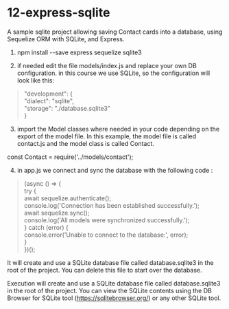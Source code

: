 # 12-express-sqlite

A sample sqlite project allowing saving Contact cards into a database, using Sequelize ORM with SQLite, and Express.

1. npm install --save express sequelize sqlite3

2. if needed edit the file models/index.js and replace your own DB configuration.
in this course we use SQLite, so the configuration will look like this:

> "development": {  
> "dialect": "sqlite",  
> "storage": "./database.sqlite3"  
> }

3. import the Model classes where needed in your code depending on the export of the model file.
In this example, the model file is called contact.js and the model class is called Contact.

const Contact = require('../models/contact');

4. in app.js we connect and sync the database with the following code :

> (async () => {  
> try {  
>   await sequelize.authenticate();  
>   console.log('Connection has been established successfully.');  
> await sequelize.sync();  
> console.log('All models were synchronized successfully.');  
> } catch (error) {  
> console.error('Unable to connect to the database:', error);  
> }  
> })();  

It will create and use a SQLite database file called database.sqlite3 in the root of the project.
You can delete this file to start over the database.

Execution will create and use a SQLite database file called database.sqlite3 in the root of the project.
You can view the SQLite contents using the DB Browser for SQLite tool (https://sqlitebrowser.org/) or any other SQLite tool.